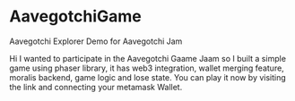 # AavegotchiGame
Aavegotchi Explorer Demo for Aavegotchi Jam

Hi I wanted to participate in the Aavegotchi Gaame Jaam so I built a simple game using phaser library, it has web3 integration, wallet merging feature, moralis backend, 
game logic and lose state. You can play it now by visiting the link and connecting your metamask Wallet.

